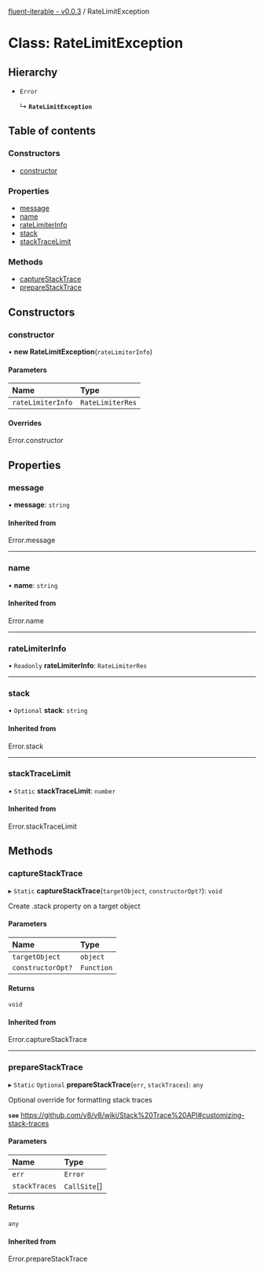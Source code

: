 [fluent-iterable - v0.0.3](../README.md) / RateLimitException

# Class: RateLimitException

## Hierarchy

- `Error`

  ↳ **`RateLimitException`**

## Table of contents

### Constructors

- [constructor](RateLimitException.md#constructor)

### Properties

- [message](RateLimitException.md#message)
- [name](RateLimitException.md#name)
- [rateLimiterInfo](RateLimitException.md#ratelimiterinfo)
- [stack](RateLimitException.md#stack)
- [stackTraceLimit](RateLimitException.md#stacktracelimit)

### Methods

- [captureStackTrace](RateLimitException.md#capturestacktrace)
- [prepareStackTrace](RateLimitException.md#preparestacktrace)

## Constructors

### constructor

• **new RateLimitException**(`rateLimiterInfo`)

#### Parameters

| Name | Type |
| :------ | :------ |
| `rateLimiterInfo` | `RateLimiterRes` |

#### Overrides

Error.constructor

## Properties

### message

• **message**: `string`

#### Inherited from

Error.message

___

### name

• **name**: `string`

#### Inherited from

Error.name

___

### rateLimiterInfo

• `Readonly` **rateLimiterInfo**: `RateLimiterRes`

___

### stack

• `Optional` **stack**: `string`

#### Inherited from

Error.stack

___

### stackTraceLimit

▪ `Static` **stackTraceLimit**: `number`

#### Inherited from

Error.stackTraceLimit

## Methods

### captureStackTrace

▸ `Static` **captureStackTrace**(`targetObject`, `constructorOpt?`): `void`

Create .stack property on a target object

#### Parameters

| Name | Type |
| :------ | :------ |
| `targetObject` | `object` |
| `constructorOpt?` | `Function` |

#### Returns

`void`

#### Inherited from

Error.captureStackTrace

___

### prepareStackTrace

▸ `Static` `Optional` **prepareStackTrace**(`err`, `stackTraces`): `any`

Optional override for formatting stack traces

**`see`** https://github.com/v8/v8/wiki/Stack%20Trace%20API#customizing-stack-traces

#### Parameters

| Name | Type |
| :------ | :------ |
| `err` | `Error` |
| `stackTraces` | `CallSite`[] |

#### Returns

`any`

#### Inherited from

Error.prepareStackTrace
